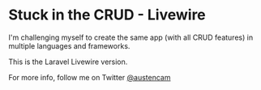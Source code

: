 # Stuck in the CRUD - Livewire

I'm challenging myself to create the same app (with all CRUD features) in multiple languages and frameworks. 

This is the Laravel Livewire version. 

For more info, follow me on Twitter [@austencam](https://twitter.com/austencam)
